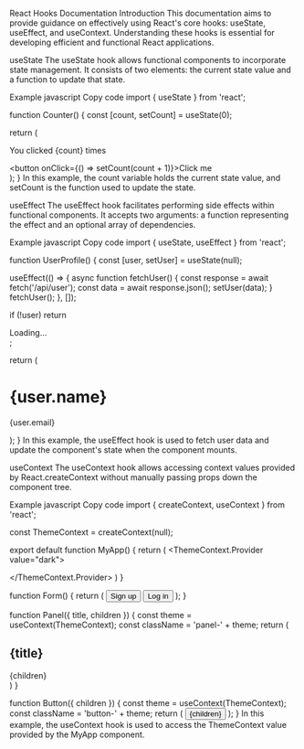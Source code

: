React Hooks Documentation
Introduction
This documentation aims to provide guidance on effectively using React's core hooks: useState, useEffect, and useContext. Understanding these hooks is essential for developing efficient and functional React applications.

useState
The useState hook allows functional components to incorporate state management. It consists of two elements: the current state value and a function to update that state.

Example
javascript
Copy code
import { useState } from 'react';

function Counter() {
  const [count, setCount] = useState(0);

  return (
    <div>
      <p>You clicked {count} times</p>
      <button onClick={() => setCount(count + 1)}>Click me</button>
    </div>
  );
}
In this example, the count variable holds the current state value, and setCount is the function used to update the state.

useEffect
The useEffect hook facilitates performing side effects within functional components. It accepts two arguments: a function representing the effect and an optional array of dependencies.

Example
javascript
Copy code
import { useState, useEffect } from 'react';

function UserProfile() {
  const [user, setUser] = useState(null);

  useEffect(() => {
    async function fetchUser() {
      const response = await fetch('/api/user');
      const data = await response.json();
      setUser(data);
    }
    fetchUser();
  }, []);

  if (!user) return <div>Loading...</div>;

  return (
    <div>
      <h1>{user.name}</h1>
      <p>{user.email}</p>
    </div>
  );
}
In this example, the useEffect hook is used to fetch user data and update the component's state when the component mounts.

useContext
The useContext hook allows accessing context values provided by React.createContext without manually passing props down the component tree.

Example
javascript
Copy code
import { createContext, useContext } from 'react';

const ThemeContext = createContext(null);

export default function MyApp() {
  return (
    <ThemeContext.Provider value="dark">
      <Form />
    </ThemeContext.Provider>
  )
}

function Form() {
  return (
    <Panel title="Welcome">
      <Button>Sign up</Button>
      <Button>Log in</Button>
    </Panel>
  );
}

function Panel({ title, children }) {
  const theme = useContext(ThemeContext);
  const className = 'panel-' + theme;
  return (
    <section className={className}>
      <h1>{title}</h1>
      {children}
    </section>
  )
}

function Button({ children }) {
  const theme = useContext(ThemeContext);
  const className = 'button-' + theme;
  return (
    <button className={className}>
      {children}
    </button>
  );
}
In this example, the useContext hook is used to access the ThemeContext value provided by the MyApp component.

